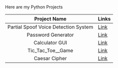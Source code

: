 Here are my Python Projects

| Project Name | Links |
|:-:|-|
| Partial Spoof Voice Detection System | [Link](https://github.com/nsk-2001/Python_projects/tree/main/Partial%20Spoof%20Voice%20Detection%20System) |
| Password Generator | [Link](https://nsk-2001.github.io/Python_projects/PasswordGenerator/) |
| Calculator GUI | [Link](https://github.com/nsk-2001/Python_projects/releases/tag/v1.0) |
| Tic_Tac_Toe__Game | [Link](https://github.com/nsk-2001/Python_projects/blob/main/Tic_Tac_Toe__Game.py) |
| Caesar Cipher | [Link](https://github.com/nsk-2001/Python_projects/tree/main/CaesarCipher) |
